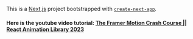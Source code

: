 This is a [Next.js](https://nextjs.org/) project bootstrapped with [`create-next-app`](https://github.com/vercel/next.js/tree/canary/packages/create-next-app).

#### Here is the youtube video tutorial: [The Framer Motion Crash Course || React Animation Library 2023](https://www.youtube.com/watch?v=znbCa4Rr054&ab_channel=TomIsLoading)
